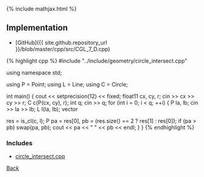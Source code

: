 {% include mathjax.html %}



## Implementation

- [GitHub]({{ site.github.repository_url }}/blob/master/cpp/src/CGL_7_D.cpp)

{% highlight cpp %}
#include "../include/geometry/circle_intersect.cpp"

using namespace std;

using P = Point<float11>;
using L = Line<float11>;
using C = Circle<float11>;

int main() {
  cout << setprecision(12) << fixed;
  float11 cx, cy, r;
  cin >> cx >> cy >> r;
  C c(P(cx, cy), r);
  int q;
  cin >> q;
  for (int i = 0; i < q; ++i) {
    P la, lb;
    cin >> la >> lb;
    L l(la, lb);
    vector<P> res = is_cl(c, l);
    P pa = res[0], pb = (res.size() == 2 ? res[1] : res[0]);
    if (pa > pb) swap(pa, pb);
    cout << pa << " " << pb << endl;
  }
}
{% endhighlight %}

### Includes

- [circle_intersect.cpp](../include/geometry/circle_intersect)

[Back](..)
